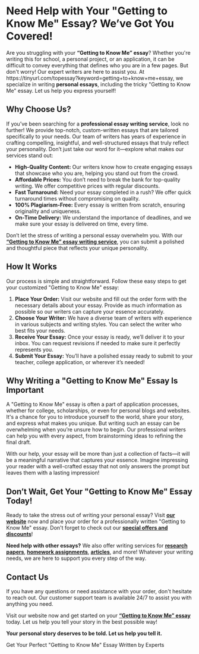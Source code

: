 <h1>Need Help with Your "Getting to Know Me" Essay? We’ve Got You Covered!</h1>

<p>Are you struggling with your <strong>“Getting to Know Me” essay</strong>? Whether you're writing this for school, a personal project, or an application, it can be difficult to convey everything that defines who you are in a few pages. But don't worry! Our expert writers are here to assist you. At https://tinyurl.com/topessay?keyword=getting+to+know+me+essay, we specialize in writing <strong>personal essays</strong>, including the tricky "Getting to Know Me" essay. Let us help you express yourself!</p>

<h2>Why Choose Us?</h2>
<p>If you’ve been searching for a <strong>professional essay writing service</strong>, look no further! We provide top-notch, custom-written essays that are tailored specifically to your needs. Our team of writers has years of experience in crafting compelling, insightful, and well-structured essays that truly reflect your personality. Don’t just take our word for it—explore what makes our services stand out:</p>

<ul>
  <li><strong>High-Quality Content:</strong> Our writers know how to create engaging essays that showcase who you are, helping you stand out from the crowd.</li>
  <li><strong>Affordable Prices:</strong> You don’t need to break the bank for top-quality writing. We offer competitive prices with regular discounts.</li>
  <li><strong>Fast Turnaround:</strong> Need your essay completed in a rush? We offer quick turnaround times without compromising on quality.</li>
  <li><strong>100% Plagiarism-Free:</strong> Every essay is written from scratch, ensuring originality and uniqueness.</li>
  <li><strong>On-Time Delivery:</strong> We understand the importance of deadlines, and we make sure your essay is delivered on time, every time.</li>
</ul>

<p>Don’t let the stress of writing a personal essay overwhelm you. With our <a href="https://tinyurl.com/topessay?keyword=getting+to+know+me+essay" target="_blank"><strong>“Getting to Know Me” essay writing service</strong></a>, you can submit a polished and thoughtful piece that reflects your unique personality.</p>

<h2>How It Works</h2>
<p>Our process is simple and straightforward. Follow these easy steps to get your customized "Getting to Know Me" essay:</p>

<ol>
  <li><strong>Place Your Order:</strong> Visit our website and fill out the order form with the necessary details about your essay. Provide as much information as possible so our writers can capture your essence accurately.</li>
  <li><strong>Choose Your Writer:</strong> We have a diverse team of writers with experience in various subjects and writing styles. You can select the writer who best fits your needs.</li>
  <li><strong>Receive Your Essay:</strong> Once your essay is ready, we’ll deliver it to your inbox. You can request revisions if needed to make sure it perfectly represents you.</li>
  <li><strong>Submit Your Essay:</strong> You’ll have a polished essay ready to submit to your teacher, college application, or wherever it’s needed!</li>
</ol>

<h2>Why Writing a "Getting to Know Me" Essay Is Important</h2>
<p>A "Getting to Know Me" essay is often a part of application processes, whether for college, scholarships, or even for personal blogs and websites. It's a chance for you to introduce yourself to the world, share your story, and express what makes you unique. But writing such an essay can be overwhelming when you’re unsure how to begin. Our professional writers can help you with every aspect, from brainstorming ideas to refining the final draft.</p>

<p>With our help, your essay will be more than just a collection of facts—it will be a meaningful narrative that captures your essence. Imagine impressing your reader with a well-crafted essay that not only answers the prompt but leaves them with a lasting impression!</p>

<h2>Don’t Wait, Get Your "Getting to Know Me" Essay Today!</h2>
<p>Ready to take the stress out of writing your personal essay? Visit <a href="https://tinyurl.com/topessay?keyword=getting+to+know+me+essay" target="_blank"><strong>our website</strong></a> now and place your order for a professionally written "Getting to Know Me" essay. Don't forget to check out our <a href="https://tinyurl.com/topessay?keyword=getting+to+know+me+essay" target="_blank"><strong>special offers and discounts</strong></a>!</p>

<p><strong>Need help with other essays?</strong> We also offer writing services for <a href="https://tinyurl.com/topessay?keyword=getting+to+know+me+essay" target="_blank"><strong>research papers</strong></a>, <a href="https://tinyurl.com/topessay?keyword=getting+to+know+me+essay" target="_blank"><strong>homework assignments</strong></a>, <a href="https://tinyurl.com/topessay?keyword=getting+to+know+me+essay" target="_blank"><strong>articles</strong></a>, and more! Whatever your writing needs, we are here to support you every step of the way.</p>

<h2>Contact Us</h2>
<p>If you have any questions or need assistance with your order, don't hesitate to reach out. Our customer support team is available 24/7 to assist you with anything you need.</p>

<p>Visit our website now and get started on your <a href="https://tinyurl.com/topessay?keyword=getting+to+know+me+essay" target="_blank"><strong>“Getting to Know Me” essay</strong></a> today. Let us help you tell your story in the best possible way!</p>

<p><strong>Your personal story deserves to be told. Let us help you tell it.</strong></p>
Get Your Perfect "Getting to Know Me" Essay Written by Experts
